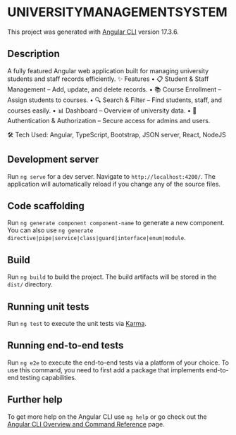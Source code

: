 # UNIVERSITYMANAGEMENTSYSTEM

This project was generated with [Angular CLI](https://github.com/angular/angular-cli) version 17.3.6.

## Description

A fully featured Angular web application built for managing university students and staff records efficiently.
✨ Features
	•	📋 Student & Staff Management – Add, update, and delete records.
	•	📚 Course Enrollment – Assign students to courses.
	•	🔍 Search & Filter – Find students, staff, and courses easily.
	•	📊 Dashboard – Overview of university data.
	•	🔐 Authentication & Authorization – Secure access for admins and users.

 🛠️ Tech Used: Angular, TypeScript, Bootstrap, JSON server, React, NodeJS

## Development server

Run `ng serve` for a dev server. Navigate to `http://localhost:4200/`. The application will automatically reload if you change any of the source files.

## Code scaffolding

Run `ng generate component component-name` to generate a new component. You can also use `ng generate directive|pipe|service|class|guard|interface|enum|module`.

## Build

Run `ng build` to build the project. The build artifacts will be stored in the `dist/` directory.

## Running unit tests

Run `ng test` to execute the unit tests via [Karma](https://karma-runner.github.io).

## Running end-to-end tests

Run `ng e2e` to execute the end-to-end tests via a platform of your choice. To use this command, you need to first add a package that implements end-to-end testing capabilities.

## Further help

To get more help on the Angular CLI use `ng help` or go check out the [Angular CLI Overview and Command Reference](https://angular.io/cli) page.
